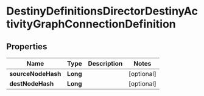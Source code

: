 
# DestinyDefinitionsDirectorDestinyActivityGraphConnectionDefinition

## Properties
Name | Type | Description | Notes
------------ | ------------- | ------------- | -------------
**sourceNodeHash** | **Long** |  |  [optional]
**destNodeHash** | **Long** |  |  [optional]



